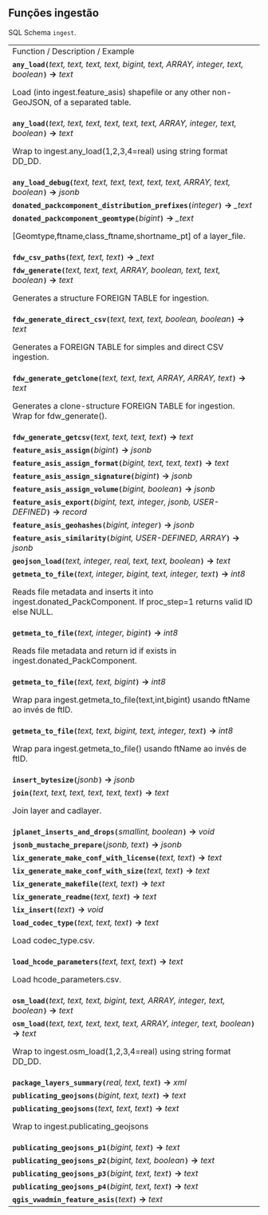 
## Funções ingestão

SQL Schema `ingest`.


<table>
<tr><td> Function / Description / Example </td></tr>
<tr>
<td>
<b><code>any_load(</code></b><i>text, text, text, text, bigint, text, ARRAY, integer, text, boolean</i><b><code>)</code> → </b> <i>text</i>
<p class="pgdoc_comment">Load (into ingest.feature_asis) shapefile or any other non-GeoJSON, of a separated table.</p>  
</td>
</tr><tr>
<td>
<b><code>any_load(</code></b><i>text, text, text, text, text, text, ARRAY, integer, text, boolean</i><b><code>)</code> → </b> <i>text</i>
<p class="pgdoc_comment">Wrap to ingest.any_load(1,2,3,4=real) using string format DD_DD.</p>  
</td>
</tr><tr>
<td>
<b><code>any_load_debug(</code></b><i>text, text, text, text, text, text, ARRAY, text, boolean</i><b><code>)</code> → </b> <i>jsonb</i>
</td>
</tr><tr>
<td>
<b><code>donated_packcomponent_distribution_prefixes(</code></b><i>integer</i><b><code>)</code> → </b> <i>_text</i>
</td>
</tr><tr>
<td>
<b><code>donated_packcomponent_geomtype(</code></b><i>bigint</i><b><code>)</code> → </b> <i>_text</i>
<p class="pgdoc_comment">[Geomtype,ftname,class_ftname,shortname_pt] of a layer_file.</p>  
</td>
</tr><tr>
<td>
<b><code>fdw_csv_paths(</code></b><i>text, text, text</i><b><code>)</code> → </b> <i>_text</i>
</td>
</tr><tr>
<td>
<b><code>fdw_generate(</code></b><i>text, text, text, ARRAY, boolean, text, text, boolean</i><b><code>)</code> → </b> <i>text</i>
<p class="pgdoc_comment">Generates a structure FOREIGN TABLE for ingestion.</p>  
</td>
</tr><tr>
<td>
<b><code>fdw_generate_direct_csv(</code></b><i>text, text, text, boolean, boolean</i><b><code>)</code> → </b> <i>text</i>
<p class="pgdoc_comment">Generates a FOREIGN TABLE for simples and direct CSV ingestion.</p>  
</td>
</tr><tr>
<td>
<b><code>fdw_generate_getclone(</code></b><i>text, text, text, ARRAY, ARRAY, text</i><b><code>)</code> → </b> <i>text</i>
<p class="pgdoc_comment">Generates a clone-structure FOREIGN TABLE for ingestion. Wrap for fdw_generate().</p>  
</td>
</tr><tr>
<td>
<b><code>fdw_generate_getcsv(</code></b><i>text, text, text, text</i><b><code>)</code> → </b> <i>text</i>
</td>
</tr><tr>
<td>
<b><code>feature_asis_assign(</code></b><i>bigint</i><b><code>)</code> → </b> <i>jsonb</i>
</td>
</tr><tr>
<td>
<b><code>feature_asis_assign_format(</code></b><i>bigint, text, text, text</i><b><code>)</code> → </b> <i>text</i>
</td>
</tr><tr>
<td>
<b><code>feature_asis_assign_signature(</code></b><i>bigint</i><b><code>)</code> → </b> <i>jsonb</i>
</td>
</tr><tr>
<td>
<b><code>feature_asis_assign_volume(</code></b><i>bigint, boolean</i><b><code>)</code> → </b> <i>jsonb</i>
</td>
</tr><tr>
<td>
<b><code>feature_asis_export(</code></b><i>bigint, text, integer, jsonb, USER-DEFINED</i><b><code>)</code> → </b> <i>record</i>
</td>
</tr><tr>
<td>
<b><code>feature_asis_geohashes(</code></b><i>bigint, integer</i><b><code>)</code> → </b> <i>jsonb</i>
</td>
</tr><tr>
<td>
<b><code>feature_asis_similarity(</code></b><i>bigint, USER-DEFINED, ARRAY</i><b><code>)</code> → </b> <i>jsonb</i>
</td>
</tr><tr>
<td>
<b><code>geojson_load(</code></b><i>text, integer, real, text, text, boolean</i><b><code>)</code> → </b> <i>text</i>
</td>
</tr><tr>
<td>
<b><code>getmeta_to_file(</code></b><i>text, integer, bigint, text, integer, text</i><b><code>)</code> → </b> <i>int8</i>
<p class="pgdoc_comment">Reads file metadata and inserts it into ingest.donated_PackComponent. If proc_step=1 returns valid ID else NULL.</p>  
</td>
</tr><tr>
<td>
<b><code>getmeta_to_file(</code></b><i>text, integer, bigint</i><b><code>)</code> → </b> <i>int8</i>
<p class="pgdoc_comment">Reads file metadata and return id if exists in ingest.donated_PackComponent.</p>  
</td>
</tr><tr>
<td>
<b><code>getmeta_to_file(</code></b><i>text, text, bigint</i><b><code>)</code> → </b> <i>int8</i>
<p class="pgdoc_comment">Wrap para ingest.getmeta_to_file(text,int,bigint) usando ftName ao invés de ftID.</p>  
</td>
</tr><tr>
<td>
<b><code>getmeta_to_file(</code></b><i>text, text, bigint, text, integer, text</i><b><code>)</code> → </b> <i>int8</i>
<p class="pgdoc_comment">Wrap para ingest.getmeta_to_file() usando ftName ao invés de ftID.</p>  
</td>
</tr><tr>
<td>
<b><code>insert_bytesize(</code></b><i>jsonb</i><b><code>)</code> → </b> <i>jsonb</i>
</td>
</tr><tr>
<td>
<b><code>join(</code></b><i>text, text, text, text, text, text</i><b><code>)</code> → </b> <i>text</i>
<p class="pgdoc_comment">Join layer and cadlayer.</p>  
</td>
</tr><tr>
<td>
<b><code>jplanet_inserts_and_drops(</code></b><i>smallint, boolean</i><b><code>)</code> → </b> <i>void</i>
</td>
</tr><tr>
<td>
<b><code>jsonb_mustache_prepare(</code></b><i>jsonb, text</i><b><code>)</code> → </b> <i>jsonb</i>
</td>
</tr><tr>
<td>
<b><code>lix_generate_make_conf_with_license(</code></b><i>text, text</i><b><code>)</code> → </b> <i>text</i>
</td>
</tr><tr>
<td>
<b><code>lix_generate_make_conf_with_size(</code></b><i>text, text</i><b><code>)</code> → </b> <i>text</i>
</td>
</tr><tr>
<td>
<b><code>lix_generate_makefile(</code></b><i>text, text</i><b><code>)</code> → </b> <i>text</i>
</td>
</tr><tr>
<td>
<b><code>lix_generate_readme(</code></b><i>text, text</i><b><code>)</code> → </b> <i>text</i>
</td>
</tr><tr>
<td>
<b><code>lix_insert(</code></b><i>text</i><b><code>)</code> → </b> <i>void</i>
</td>
</tr><tr>
<td>
<b><code>load_codec_type(</code></b><i>text, text, text</i><b><code>)</code> → </b> <i>text</i>
<p class="pgdoc_comment">Load codec_type.csv.</p>  
</td>
</tr><tr>
<td>
<b><code>load_hcode_parameters(</code></b><i>text, text, text</i><b><code>)</code> → </b> <i>text</i>
<p class="pgdoc_comment">Load hcode_parameters.csv.</p>  
</td>
</tr><tr>
<td>
<b><code>osm_load(</code></b><i>text, text, text, bigint, text, ARRAY, integer, text, boolean</i><b><code>)</code> → </b> <i>text</i>
</td>
</tr><tr>
<td>
<b><code>osm_load(</code></b><i>text, text, text, text, text, ARRAY, integer, text, boolean</i><b><code>)</code> → </b> <i>text</i>
<p class="pgdoc_comment">Wrap to ingest.osm_load(1,2,3,4=real) using string format DD_DD.</p>  
</td>
</tr><tr>
<td>
<b><code>package_layers_summary(</code></b><i>real, text, text</i><b><code>)</code> → </b> <i>xml</i>
</td>
</tr><tr>
<td>
<b><code>publicating_geojsons(</code></b><i>bigint, text, text</i><b><code>)</code> → </b> <i>text</i>
</td>
</tr><tr>
<td>
<b><code>publicating_geojsons(</code></b><i>text, text, text</i><b><code>)</code> → </b> <i>text</i>
<p class="pgdoc_comment">Wrap to ingest.publicating_geojsons</p>  
</td>
</tr><tr>
<td>
<b><code>publicating_geojsons_p1(</code></b><i>bigint, text</i><b><code>)</code> → </b> <i>text</i>
</td>
</tr><tr>
<td>
<b><code>publicating_geojsons_p2(</code></b><i>bigint, text, boolean</i><b><code>)</code> → </b> <i>text</i>
</td>
</tr><tr>
<td>
<b><code>publicating_geojsons_p3(</code></b><i>bigint, text, text</i><b><code>)</code> → </b> <i>text</i>
</td>
</tr><tr>
<td>
<b><code>publicating_geojsons_p4(</code></b><i>bigint, text, text</i><b><code>)</code> → </b> <i>text</i>
</td>
</tr><tr>
<td>
<b><code>qgis_vwadmin_feature_asis(</code></b><i>text</i><b><code>)</code> → </b> <i>text</i>
</td>
</tr>
</table>
